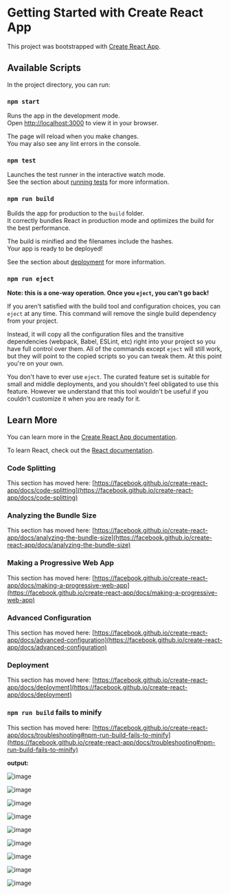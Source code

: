 # Getting Started with Create React App

This project was bootstrapped with [Create React App](https://github.com/facebook/create-react-app).

## Available Scripts

In the project directory, you can run:

### `npm start`

Runs the app in the development mode.\
Open [http://localhost:3000](http://localhost:3000) to view it in your browser.

The page will reload when you make changes.\
You may also see any lint errors in the console.

### `npm test`

Launches the test runner in the interactive watch mode.\
See the section about [running tests](https://facebook.github.io/create-react-app/docs/running-tests) for more information.

### `npm run build`

Builds the app for production to the `build` folder.\
It correctly bundles React in production mode and optimizes the build for the best performance.

The build is minified and the filenames include the hashes.\
Your app is ready to be deployed!

See the section about [deployment](https://facebook.github.io/create-react-app/docs/deployment) for more information.

### `npm run eject`

**Note: this is a one-way operation. Once you `eject`, you can't go back!**

If you aren't satisfied with the build tool and configuration choices, you can `eject` at any time. This command will remove the single build dependency from your project.

Instead, it will copy all the configuration files and the transitive dependencies (webpack, Babel, ESLint, etc) right into your project so you have full control over them. All of the commands except `eject` will still work, but they will point to the copied scripts so you can tweak them. At this point you're on your own.

You don't have to ever use `eject`. The curated feature set is suitable for small and middle deployments, and you shouldn't feel obligated to use this feature. However we understand that this tool wouldn't be useful if you couldn't customize it when you are ready for it.

## Learn More

You can learn more in the [Create React App documentation](https://facebook.github.io/create-react-app/docs/getting-started).

To learn React, check out the [React documentation](https://reactjs.org/).

### Code Splitting

This section has moved here: [https://facebook.github.io/create-react-app/docs/code-splitting](https://facebook.github.io/create-react-app/docs/code-splitting)

### Analyzing the Bundle Size

This section has moved here: [https://facebook.github.io/create-react-app/docs/analyzing-the-bundle-size](https://facebook.github.io/create-react-app/docs/analyzing-the-bundle-size)

### Making a Progressive Web App

This section has moved here: [https://facebook.github.io/create-react-app/docs/making-a-progressive-web-app](https://facebook.github.io/create-react-app/docs/making-a-progressive-web-app)

### Advanced Configuration

This section has moved here: [https://facebook.github.io/create-react-app/docs/advanced-configuration](https://facebook.github.io/create-react-app/docs/advanced-configuration)

### Deployment

This section has moved here: [https://facebook.github.io/create-react-app/docs/deployment](https://facebook.github.io/create-react-app/docs/deployment)

### `npm run build` fails to minify

This section has moved here: [https://facebook.github.io/create-react-app/docs/troubleshooting#npm-run-build-fails-to-minify](https://facebook.github.io/create-react-app/docs/troubleshooting#npm-run-build-fails-to-minify)


**output:**

![image](https://github.com/user-attachments/assets/b01be7f4-8984-4e13-87bb-a860724ebee7)


![image](https://github.com/user-attachments/assets/27853646-7249-4196-90b5-ab16616a6d14)


![image](https://github.com/user-attachments/assets/4821fe67-710c-4fcb-911f-6f4ef51c682d)



![image](https://github.com/user-attachments/assets/0060b20f-624b-49d3-9fdc-d733ccbfb7fb)



![image](https://github.com/user-attachments/assets/441bf2b6-b611-4481-8a6f-6bb8f5df9686)


![image](https://github.com/user-attachments/assets/5dd7cf11-e9b2-43be-868a-792b6be180b8)


![image](https://github.com/user-attachments/assets/ca7ca1a9-6165-46bc-be57-507e103548b3)

![image](https://github.com/user-attachments/assets/a2e0de15-d5a8-4f4c-8eb2-08c4cff5624e)


![image](https://github.com/user-attachments/assets/8f9db1e9-e25f-4474-8b81-e93fe07c5928)






